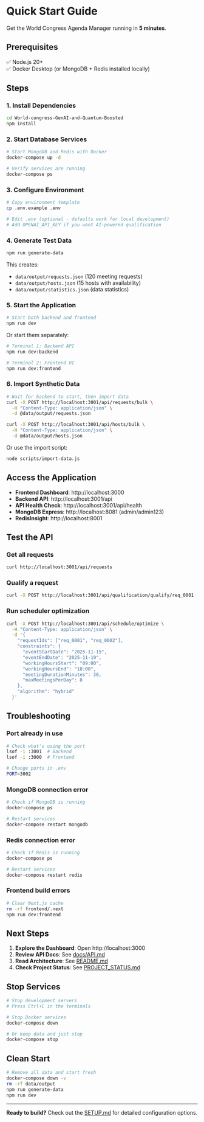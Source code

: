 # Quick Start Guide

Get the World Congress Agenda Manager running in **5 minutes**.

## Prerequisites

✅ Node.js 20+  
✅ Docker Desktop (or MongoDB + Redis installed locally)

## Steps

### 1. Install Dependencies

```bash
cd World-congress-GenAI-and-Quantum-Boosted
npm install
```

### 2. Start Database Services

```bash
# Start MongoDB and Redis with Docker
docker-compose up -d

# Verify services are running
docker-compose ps
```

### 3. Configure Environment

```bash
# Copy environment template
cp .env.example .env

# Edit .env (optional - defaults work for local development)
# Add OPENAI_API_KEY if you want AI-powered qualification
```

### 4. Generate Test Data

```bash
npm run generate-data
```

This creates:
- `data/output/requests.json` (120 meeting requests)
- `data/output/hosts.json` (15 hosts with availability)
- `data/output/statistics.json` (data statistics)

### 5. Start the Application

```bash
# Start both backend and frontend
npm run dev
```

Or start them separately:

```bash
# Terminal 1: Backend API
npm run dev:backend

# Terminal 2: Frontend UI
npm run dev:frontend
```

### 6. Import Synthetic Data

```bash
# Wait for backend to start, then import data
curl -X POST http://localhost:3001/api/requests/bulk \
  -H "Content-Type: application/json" \
  -d @data/output/requests.json

curl -X POST http://localhost:3001/api/hosts/bulk \
  -H "Content-Type: application/json" \
  -d @data/output/hosts.json
```

Or use the import script:

```bash
node scripts/import-data.js
```

## Access the Application

- **Frontend Dashboard**: http://localhost:3000
- **Backend API**: http://localhost:3001/api
- **API Health Check**: http://localhost:3001/api/health
- **MongoDB Express**: http://localhost:8081 (admin/admin123)
- **RedisInsight**: http://localhost:8001

## Test the API

### Get all requests
```bash
curl http://localhost:3001/api/requests
```

### Qualify a request
```bash
curl -X POST http://localhost:3001/api/qualification/qualify/req_0001
```

### Run scheduler optimization
```bash
curl -X POST http://localhost:3001/api/schedule/optimize \
  -H "Content-Type: application/json" \
  -d '{
    "requestIds": ["req_0001", "req_0002"],
    "constraints": {
      "eventStartDate": "2025-11-15",
      "eventEndDate": "2025-11-19",
      "workingHoursStart": "09:00",
      "workingHoursEnd": "18:00",
      "meetingDurationMinutes": 30,
      "maxMeetingsPerDay": 8
    },
    "algorithm": "hybrid"
  }'
```

## Troubleshooting

### Port already in use
```bash
# Check what's using the port
lsof -i :3001  # Backend
lsof -i :3000  # Frontend

# Change ports in .env
PORT=3002
```

### MongoDB connection error
```bash
# Check if MongoDB is running
docker-compose ps

# Restart services
docker-compose restart mongodb
```

### Redis connection error
```bash
# Check if Redis is running
docker-compose ps

# Restart services
docker-compose restart redis
```

### Frontend build errors
```bash
# Clear Next.js cache
rm -rf frontend/.next
npm run dev:frontend
```

## Next Steps

1. **Explore the Dashboard**: Open http://localhost:3000
2. **Review API Docs**: See [docs/API.md](./docs/API.md)
3. **Read Architecture**: See [README.md](./README.md)
4. **Check Project Status**: See [PROJECT_STATUS.md](./PROJECT_STATUS.md)

## Stop Services

```bash
# Stop development servers
# Press Ctrl+C in the terminals

# Stop Docker services
docker-compose down

# Or keep data and just stop
docker-compose stop
```

## Clean Start

```bash
# Remove all data and start fresh
docker-compose down -v
rm -rf data/output
npm run generate-data
npm run dev
```

---

**Ready to build?** Check out the [SETUP.md](./SETUP.md) for detailed configuration options.
